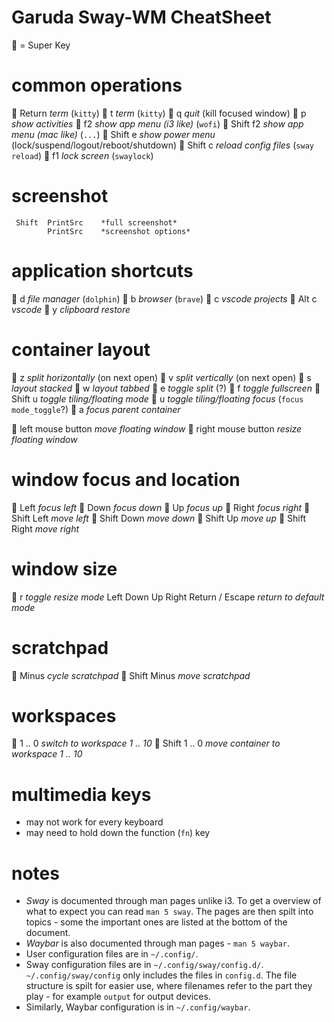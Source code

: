 # Garuda Sway-WM CheatSheet #

   = Super Key


# common operations

           Return      *term* (`kitty`)
           t           *term* (`kitty`)
           q           *quit* (kill focused window)
           p           *show activities*
           f2          *show app menu (i3 like)* (`wofi`)
    Shift  f2          *show app menu (mac like)* (`...`)
    Shift  e           *show power menu* (lock/suspend/logout/reboot/shutdown)
    Shift  c           *reload config files* (`sway reload`)
           f1          *lock screen* (`swaylock`)


# screenshot

     Shift  PrintSrc    *full screenshot*
            PrintSrc    *screenshot options*


# application shortcuts

           d           *file manager* (`dolphin`)
           b           *browser* (`brave`)
           c           *vscode projects*
   Alt     c           *vscode*
           y           *clipboard restore*


# container layout

           z           *split horizontally* (on next open)
           v           *split vertically*   (on next open)
           s           *layout stacked*
           w           *layout tabbed*
           e           *toggle split* (?)
           f           *toggle fullscreen*
   Shift   u           *toggle tiling/floating mode*
           u           *toggle tiling/floating focus* (`focus mode_toggle`?)
           a           *focus parent container*

     left mouse button *move floating window*
    right mouse button *resize floating window*


# window focus and location

           Left        *focus left*
           Down        *focus down*
           Up          *focus up*
           Right       *focus right*
    Shift  Left        *move left*
    Shift  Down        *move down*
    Shift  Up          *move up*
    Shift  Right       *move right*


# window size

           r           *toggle resize mode*
            Left
            Down
            Up
            Right
       Return / Escape  *return to default mode*


# scratchpad

           Minus       *cycle scratchpad*
    Shift  Minus       *move scratchpad*


# workspaces

           1 .. 0      *switch to workspace 1 .. 10*
    Shift  1 .. 0      *move container to workspace 1 .. 10*


# multimedia keys
- may not work for every keyboard
- may need to hold down the function (`fn`) key

# notes
- *Sway* is documented through man pages unlike i3.
  To get a overview of what to expect you can read `man 5 sway`.
  The pages are then spilt into topics - some the important ones
  are listed at the bottom of the document.
- *Waybar* is also documented through man pages - `man 5 waybar`.
- User configuration files are in `~/.config/`.
- Sway configuration files are in `~/.config/sway/config.d/`.
  `~/.config/sway/config` only includes the files in `config.d`.
  The file structure is spilt for easier use, where filenames refer
  to the part they play - for example `output` for output devices.
- Similarly, Waybar configuration is in `~/.config/waybar`.
